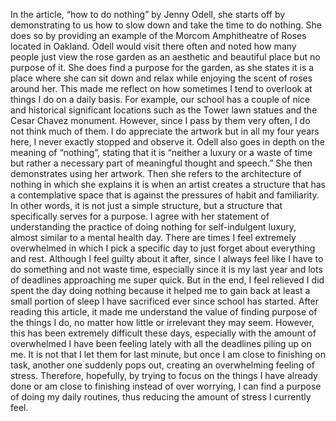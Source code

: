 In the article, “how to do nothing” by Jenny Odell, she starts off by demonstrating to us how to slow down and take the time to do nothing. She does so by providing an example of the Morcom Amphitheatre of Roses located in Oakland. Odell would visit there often and noted how many people just view the rose garden as an aesthetic and beautiful place but no purpose of it. She does find a purpose for the garden, as she states it is a place where she can sit down and relax while enjoying the scent of roses around her. This made me reflect on how sometimes I tend to overlook at things I do on a daily basis. For example, our school has a couple of nice and historical significant locations such as the Tower lawn statues and the Cesar Chavez monument. However, since I pass by them very often, I do not think much of them. I do appreciate the artwork but in all my four years here, I never exactly stopped and observe it. Odell also goes in depth on the meaning of “nothing”, stating that it is “neither a luxury or a waste of time but rather a necessary part of meaningful thought and speech.”  She then demonstrates using her artwork. Then she refers to the architecture of nothing in which she explains it is when an artist creates a structure that has a contemplative space that is against the pressures of habit and familiarity. In other words, it is not just a simple structure, but a structure that specifically serves for a purpose. I agree with her statement of understanding the practice of doing nothing for self-indulgent luxury, almost similar to a mental health day. There are times I feel extremely overwhelmed in which I pick a specific day to just forget about everything and rest. Although I feel guilty about it after, since I always feel like I have to do something and not waste time, especially since it is my last year and lots of deadlines approaching me super quick. But in the end, I feel relieved I did spent the day doing nothing because it helped me to gain back at least a small portion of sleep I have sacrificed ever since school has started. After reading this article, it made me understand the value of finding purpose of the things I do, no matter how little or irrelevant they may seem. However, this has been extremely difficult these days, especially with the amount of overwhelmed I have been feeling lately with all the deadlines piling up on me. It is not that I let them for last minute, but once I am close to finishing on task, another one suddenly pops out, creating an overwhelming feeling of stress. Therefore, hopefully, by trying to focus on the things I have already done or am close to finishing instead of over worrying, I can find a purpose of doing my daily routines, thus reducing the amount of stress I currently feel. 
